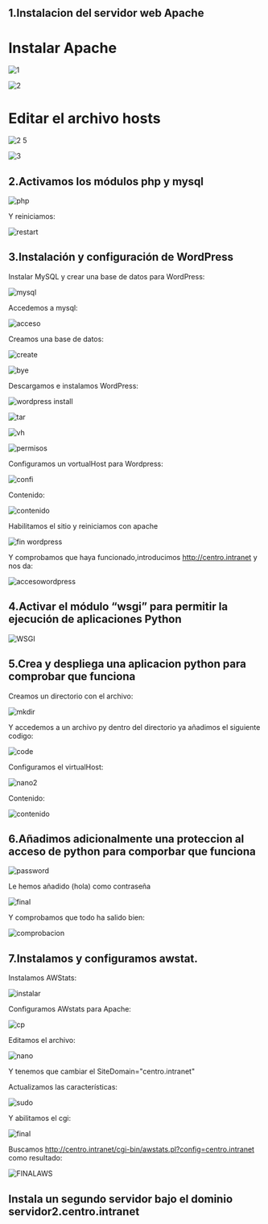 ## 1.Instalacion del servidor web Apache
# Instalar Apache

![1](https://github.com/user-attachments/assets/201432ba-9037-4cb0-b1f1-8cb8344bf19d)

![2](https://github.com/user-attachments/assets/1faf8439-a0e4-4087-a2cc-38b11a9f865c)

# Editar el archivo hosts

![2 5](https://github.com/user-attachments/assets/14f9b9fc-34e9-4463-9162-22884c42b545)

![3](https://github.com/user-attachments/assets/17744b30-0710-4077-996e-a6c847c983fa)

## 2.Activamos los módulos php y mysql

![php](https://github.com/user-attachments/assets/90c51eb4-ba90-4adc-a28d-f2a9f6dd412b)

Y reiniciamos:

![restart](https://github.com/user-attachments/assets/b5af4c42-a452-4ca0-8aa8-2eba03432ebd)


## 3.Instalación y configuración de WordPress
Instalar MySQL y crear una base de datos para WordPress:

![mysql](https://github.com/user-attachments/assets/a31a693b-2b77-4963-aa46-54f53c9d8448)

Accedemos a mysql:

![acceso](https://github.com/user-attachments/assets/5e047a63-21d4-460a-8d5e-299d17b48ea2)

Creamos una base de datos:

![create](https://github.com/user-attachments/assets/1aa7e017-ba50-405a-8fe3-decc82ad0646)

![bye](https://github.com/user-attachments/assets/5e625efc-7bef-457c-a7be-f5f17b793cd0)

Descargamos e instalamos WordPress:

![wordpress install](https://github.com/user-attachments/assets/04581fd7-a45b-4a4d-9877-265d528052bc)

![tar](https://github.com/user-attachments/assets/473ff2fb-5359-4b5b-b115-fef64e4ea1ed)

![vh](https://github.com/user-attachments/assets/b9518909-da6e-4753-bfc7-bd66b9fa7a88)

![permisos](https://github.com/user-attachments/assets/80145567-c495-4aa5-b01a-2a63fd7df2eb)

Configuramos un vortualHost para Wordpress:

![confi](https://github.com/user-attachments/assets/2046f7bb-40d5-47e3-8222-bac03ba42313)

Contenido:

![contenido](https://github.com/user-attachments/assets/34bc15d6-7f56-4c95-b0fe-de1a736824d6)

Habilitamos el sitio y reiniciamos con apache

![fin wordpress](https://github.com/user-attachments/assets/49f6adb3-ce80-4bfe-8715-118ed1d85b1b)

Y comprobamos que haya funcionado,introducimos http://centro.intranet y nos da:

![accesowordpress](https://github.com/user-attachments/assets/c4836949-db5e-40a8-b71e-e70988566c42)

## 4.Activar el módulo “wsgi” para permitir la ejecución de aplicaciones Python

![WSGI](https://github.com/user-attachments/assets/897328e2-ec28-4a68-a12f-216af1dedbe9)


## 5.Crea y despliega una aplicacion python para comprobar que funciona

Creamos un directorio con el archivo:

![mkdir](https://github.com/user-attachments/assets/f64ff179-13ca-43ec-85ff-a4d98afd5f08)

Y accedemos a un archivo py dentro del directorio ya añadimos el siguiente codigo:

![code](https://github.com/user-attachments/assets/2fff8317-e99b-4e68-b58b-3058deb809de)

Configuramos el virtualHost:

![nano2](https://github.com/user-attachments/assets/7541633a-efc0-4ae2-b536-d7380527e7a3)

Contenido:

![contenido](https://github.com/user-attachments/assets/485717eb-87e5-4759-9754-f6a43fe46c16)

## 6.Añadimos adicionalmente una proteccion al acceso de python para comporbar que funciona

![password](https://github.com/user-attachments/assets/d67b275b-1156-4922-a23f-8221a03292f8)

Le hemos añadido (hola) como contraseña

![final](https://github.com/user-attachments/assets/ffec23c9-3f20-442e-9ced-eb1a025ee351)

Y comprobamos que todo ha salido bien:

![comprobacion](https://github.com/user-attachments/assets/377ff6d0-7caf-4a3d-9d07-01593ccc6a0f)

## 7.Instalamos y configuramos awstat.

Instalamos AWStats:

![instalar](https://github.com/user-attachments/assets/f77a7c57-78e5-4e52-81c3-94bddee812dc)

Configuramos AWstats para Apache:

![cp](https://github.com/user-attachments/assets/9b5c740d-5497-4dc7-8e54-dec3051fd45b)

Editamos el archivo:

![nano](https://github.com/user-attachments/assets/04c44a28-1ebc-4eaf-81dd-b89940919219)

Y tenemos que cambiar el SiteDomain="centro.intranet"

Actualizamos las características:

![sudo](https://github.com/user-attachments/assets/846617c1-ef9a-43ec-bc3c-ef4e79cbb45d)

Y abilitamos el cgi:

![final](https://github.com/user-attachments/assets/4d8d22b4-08f4-4d8a-8317-5395658b1021)

Buscamos http://centro.intranet/cgi-bin/awstats.pl?config=centro.intranet como resultado:

![FINALAWS](https://github.com/user-attachments/assets/dcdb7447-6023-44b7-991f-f8cb2899fbe5)

## Instala un segundo servidor bajo el dominio servidor2.centro.intranet







